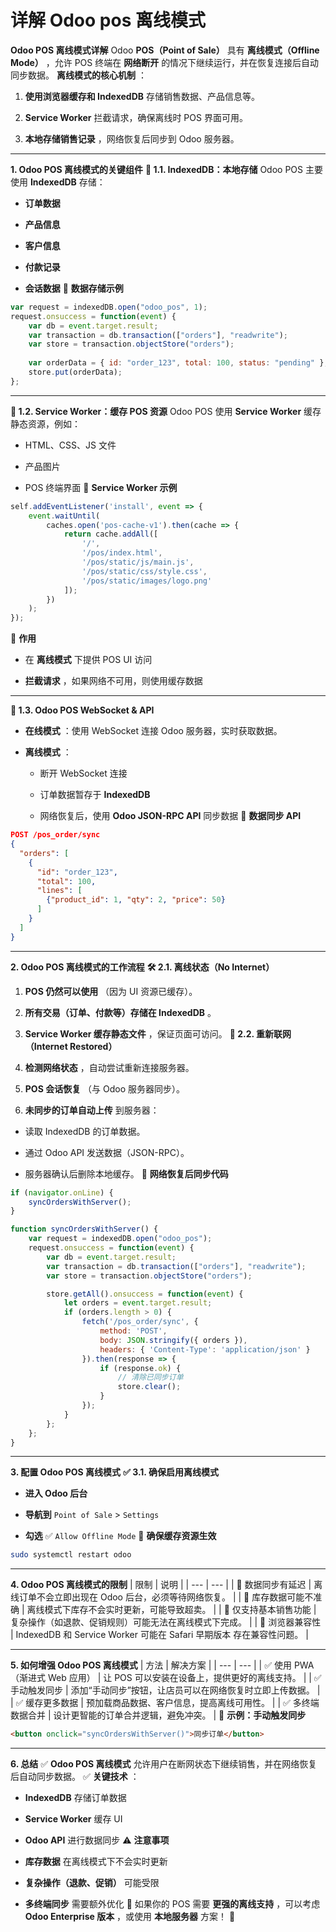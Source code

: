 # 详解 Odoo pos 离线模式



**Odoo POS 离线模式详解** Odoo **POS（Point of Sale）**  具有 **离线模式（Offline Mode）** ，允许 POS 终端在 **网络断开**  的情况下继续运行，并在恢复连接后自动同步数据。 **离线模式的核心机制** ： 
1. **使用浏览器缓存和 IndexedDB**  存储销售数据、产品信息等。
 
2. **Service Worker**  拦截请求，确保离线时 POS 界面可用。
 
3. **本地存储销售记录** ，网络恢复后同步到 Odoo 服务器。


---

**1. Odoo POS 离线模式的关键组件** **🔹 1.1. IndexedDB：本地存储** Odoo POS 主要使用 **IndexedDB**  存储： 
- **订单数据**
 
- **产品信息**
 
- **客户信息**
 
- **付款记录**
 
- **会话数据**
📌 **数据存储示例** 

```js
var request = indexedDB.open("odoo_pos", 1);
request.onsuccess = function(event) {
    var db = event.target.result;
    var transaction = db.transaction(["orders"], "readwrite");
    var store = transaction.objectStore("orders");
    
    var orderData = { id: "order_123", total: 100, status: "pending" };
    store.put(orderData);
};
```


---

**🔹 1.2. Service Worker：缓存 POS 资源** Odoo POS 使用 **Service Worker**  缓存静态资源，例如：
- HTML、CSS、JS 文件

- 产品图片

- POS 终端界面
📌 **Service Worker 示例** 

```js
self.addEventListener('install', event => {
    event.waitUntil(
        caches.open('pos-cache-v1').then(cache => {
            return cache.addAll([
                '/',
                '/pos/index.html',
                '/pos/static/js/main.js',
                '/pos/static/css/style.css',
                '/pos/static/images/logo.png'
            ]);
        })
    );
});
```
📌 **作用**  
- 在 **离线模式**  下提供 POS UI 访问
 
- **拦截请求** ，如果网络不可用，则使用缓存数据


---

**🔹 1.3. Odoo POS WebSocket & API**  
- **在线模式** ：使用 WebSocket 连接 Odoo 服务器，实时获取数据。
 
- **离线模式** ：
  - 断开 WebSocket 连接
 
  - 订单数据暂存于 **IndexedDB**
 
  - 网络恢复后，使用 **Odoo JSON-RPC API**  同步数据
📌 **数据同步 API** 

```json
POST /pos_order/sync
{
  "orders": [
    {
      "id": "order_123",
      "total": 100,
      "lines": [
        {"product_id": 1, "qty": 2, "price": 50}
      ]
    }
  ]
}
```


---

**2. Odoo POS 离线模式的工作流程** **🛠 2.1. 离线状态（No Internet）**  
1. **POS 仍然可以使用** （因为 UI 资源已缓存）。
 
2. **所有交易（订单、付款等）存储在 IndexedDB** 。
 
3. **Service Worker 缓存静态文件** ，保证页面可访问。
**🔄 2.2. 重新联网（Internet Restored）**  
1. **检测网络状态** ，自动尝试重新连接服务器。
 
2. **POS 会话恢复** （与 Odoo 服务器同步）。
 
3. **未同步的订单自动上传**  到服务器：
  - 读取 IndexedDB 的订单数据。

  - 通过 Odoo API 发送数据（JSON-RPC）。

  - 服务器确认后删除本地缓存。
📌 **网络恢复后同步代码** 

```js
if (navigator.onLine) {
    syncOrdersWithServer();
}

function syncOrdersWithServer() {
    var request = indexedDB.open("odoo_pos");
    request.onsuccess = function(event) {
        var db = event.target.result;
        var transaction = db.transaction(["orders"], "readwrite");
        var store = transaction.objectStore("orders");

        store.getAll().onsuccess = function(event) {
            let orders = event.target.result;
            if (orders.length > 0) {
                fetch('/pos_order/sync', {
                    method: 'POST',
                    body: JSON.stringify({ orders }),
                    headers: { 'Content-Type': 'application/json' }
                }).then(response => {
                    if (response.ok) {
                        // 清除已同步订单
                        store.clear();
                    }
                });
            }
        };
    };
}
```


---

**3. 配置 Odoo POS 离线模式** **✅ 3.1. 确保启用离线模式**  
- **进入 Odoo 后台**
 
- **导航到**  `Point of Sale` > `Settings`
 
- **勾选**  ✅ `Allow Offline Mode`
📌 **确保缓存资源生效** 

```bash
sudo systemctl restart odoo
```


---

**4. Odoo POS 离线模式的限制** | 限制 | 说明 | 
| --- | --- | 
| 🔴 数据同步有延迟 | 离线订单不会立即出现在 Odoo 后台，必须等待网络恢复。 | 
| 🔴 库存数据可能不准确 | 离线模式下库存不会实时更新，可能导致超卖。 | 
| 🔴 仅支持基本销售功能 | 复杂操作（如退款、促销规则）可能无法在离线模式下完成。 | 
| 🔴 浏览器兼容性 | IndexedDB 和 Service Worker 可能在 Safari 早期版本 存在兼容性问题。 | 


---

**5. 如何增强 Odoo POS 离线模式** | 方法 | 解决方案 | 
| --- | --- | 
| ✅ 使用 PWA（渐进式 Web 应用） | 让 POS 可以安装在设备上，提供更好的离线支持。 | 
| ✅ 手动触发同步 | 添加“手动同步”按钮，让店员可以在网络恢复时立即上传数据。 | 
| ✅ 缓存更多数据 | 预加载商品数据、客户信息，提高离线可用性。 | 
| ✅ 多终端数据合并 | 设计更智能的订单合并逻辑，避免冲突。 | 
📌 **示例：手动触发同步** 

```html
<button onclick="syncOrdersWithServer()">同步订单</button>
```


---

**6. 总结** ✅ **Odoo POS 离线模式**  允许用户在断网状态下继续销售，并在网络恢复后自动同步数据。
✅ **关键技术** ： 
- **IndexedDB**  存储订单数据
 
- **Service Worker**  缓存 UI
 
- **Odoo API**  进行数据同步
⚠️ **注意事项**  
- **库存数据**  在离线模式下不会实时更新
 
- **复杂操作（退款、促销）**  可能受限
 
- **多终端同步**  需要额外优化
📌 如果你的 POS 需要 **更强的离线支持** ，可以考虑 **Odoo Enterprise 版本** ，或使用 **本地服务器**  方案！ 🚀
